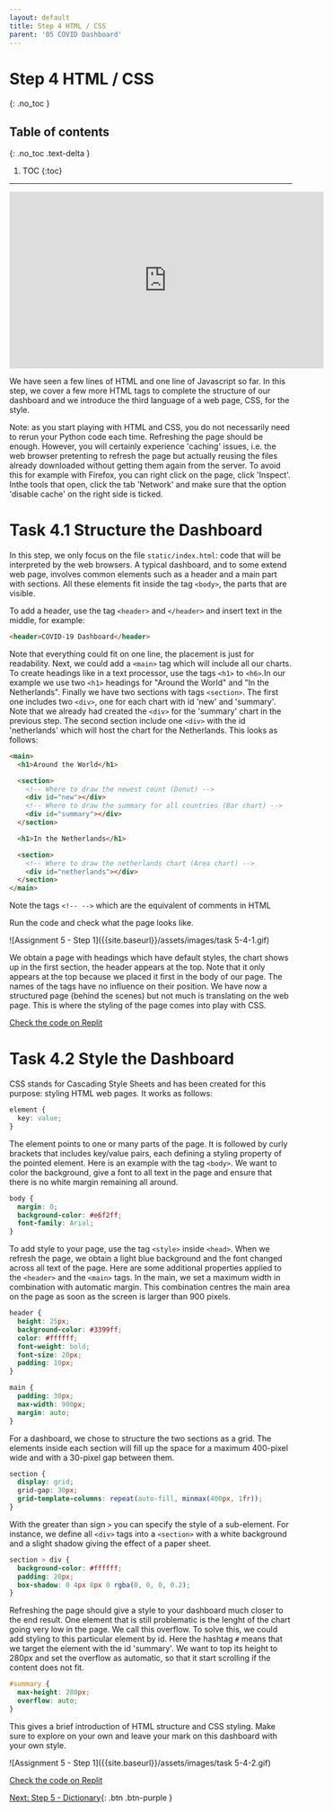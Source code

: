 ```yaml
---
layout: default
title: Step 4 HTML / CSS
parent: '05 COVID Dashboard'
---
```


# Step 4 HTML / CSS

{: .no_toc }

## Table of contents

{: .no_toc .text-delta }

1. TOC
{:toc}

---

<iframe width="560" height="315" src="https://www.youtube.com/embed/F8hQdtyRQaY" frameborder="0" allow="accelerometer; autoplay; clipboard-write; encrypted-media; gyroscope; picture-in-picture" allowfullscreen></iframe>

We have seen a few lines of HTML and one line of Javascript so far. In this step, we cover a few more HTML tags to complete the structure of our dashboard and we introduce the third language of a web page, CSS, for the style.

Note: as you start playing with HTML and CSS, you do not necessarily need to rerun your Python code each time. Refreshing the page should be enough. However, you will certainly experience 'caching' issues, i.e. the web browser pretenting to refresh the page but actually reusing the files already downloaded without getting them again from the server. To avoid this for example with Firefox, you can right click on the page, click 'Inspect'. Inthe tools that open, click the tab 'Network' and make sure that the option 'disable cache' on the right side is ticked.

# Task 4.1 Structure the Dashboard

In this step, we only focus on the file `static/index.html`: code that will be interpreted by the web browsers. A typical dashboard, and to some extend web page, involves common elements such as a header and a main part with sections. All these elements fit inside the tag `<body>`, the parts that are visible.

To add a header, use the tag `<header>` and `</header>` and insert text in the middle, for example:

```html
<header>COVID-19 Dashboard</header>
```

Note that everything could fit on one line, the placement is just for readability. Next, we could add a `<main>` tag which will include all our charts. To create headings like in a text processor, use the tags `<h1>` to `<h6>`.In our example we use two `<h1>` headings for "Around the World" and "In the Netherlands". Finally we have two sections with tags `<section>`. The first one includes two `<div>`, one for each chart with id 'new' and 'summary'. Note that we already had created the `<div>` for the 'summary' chart in the previous step. The second section include one `<div>` with the id 'netherlands' which will host the chart for the Netherlands. This looks as follows:

```html
<main>
  <h1>Around the World</h1>

  <section>
    <!-- Where to draw the newest count (Donut) -->
    <div id="new"></div>
    <!-- Where to draw the summary for all countries (Bar chart) -->
    <div id="summary"></div>
  </section>

  <h1>In the Netherlands</h1>

  <section>
    <!-- Where to draw the netherlands chart (Area chart) -->
    <div id="netherlands"></div>
  </section>
</main>
```

Note the tags `<!-- -->` which are the equivalent of comments in HTML

Run the code and check what the page looks like. 

![Assignment 5 - Step 1]({{site.baseurl}}/assets/images/task 5-4-1.gif)

We obtain a page with headings which have default styles, the chart shows up in the first section, the header appears at the top. Note that it only appears at the top because we placed it first in the body of our page. The names of the tags have no influence on their position. We have now a structured page (behind the scenes) but not much is translating on the web page. This is where the styling of the page comes into play with CSS.

[Check the code on Replit](https://repl.it/@IO1075/step4-1)

# Task 4.2 Style the Dashboard

CSS stands for Cascading Style Sheets and has been created for this purpose: styling HTML web pages. It works as follows:

```css
element {
  key: value;
}
```

The element points to one or many parts of the page. It is followed by curly brackets that includes key/value pairs, each defining a styling property of the pointed element. Here is an example with the tag `<body>`. We want to color the background, give a font to all text in the page and ensure that there is no white margin remaining all around.

```css
body {
  margin: 0;
  background-color: #e6f2ff;
  font-family: Arial;
}
```

To add style to your page, use the tag `<style>` inside `<head>`. When we refresh the page, we obtain a light blue background and the font changed across all text of the page. Here are some additional properties applied to the `<header>` and the `<main>` tags. In the main, we set a maximum width in combination with automatic margin. This combination centres the main area on the page as soon as the screen is larger than 900 pixels.

```css
header {
  height: 25px;
  background-color: #3399ff;
  color: #ffffff;
  font-weight: bold;
  font-size: 20px;
  padding: 10px;
}

main {
  padding: 30px;
  max-width: 900px;
  margin: auto;
}
```

For a dashboard, we chose to structure the two sections as a grid. The elements inside each section will fill up the space for a maximum 400-pixel wide and with a 30-pixel gap between them.

```css
section {
  display: grid;
  grid-gap: 30px;
  grid-template-columns: repeat(auto-fill, minmax(400px, 1fr));
}
```

With the greater than sign `>` you can specify the style of a sub-element. For instance, we define all `<div>` tags into a `<section>` with a white background and a slight shadow giving the effect of a paper sheet.

```css
section > div {
  background-color: #ffffff;
  padding: 20px;
  box-shadow: 0 4px 8px 0 rgba(0, 0, 0, 0.2);
}
```

Refreshing the page should give a style to your dashboard much closer to the end result. One element that is still problematic is the lenght of the chart going very low in the page. We call this overflow. To solve this, we could add styling to this particular element by id. Here the hashtag `#` means that we target the element with the id 'summary'. We want to top its height to 280px and set the overflow as automatic, so that it start scrolling if the content does not fit.

```css
#summary {
  max-height: 280px;
  overflow: auto;
}
```

This gives a brief introduction of HTML structure and CSS styling. Make sure to explore on your own and leave your mark on this dashboard with your own style.

![Assignment 5 - Step 1]({{site.baseurl}}/assets/images/task 5-4-2.gif)

[Check the code on Replit](https://repl.it/@IO1075/step4-2)

[Next: Step 5 - Dictionary]({{site.baseurl}}/assignments/05-covid-dashboard/step5){: .btn .btn-purple }
